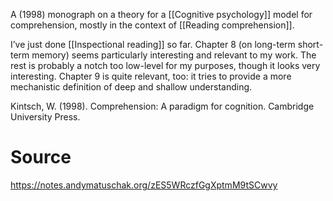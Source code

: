 A (1998) monograph on a theory for a [[Cognitive psychology]] model for comprehension, mostly in the context of [[Reading comprehension]].

I’ve just done [[Inspectional reading]] so far. Chapter 8 (on long-term short-term memory) seems particularly interesting and relevant to my work. The rest is probably a notch too low-level for my purposes, though it looks very interesting. Chapter 9 is quite relevant, too: it tries to provide a more mechanistic definition of deep and shallow understanding.

Kintsch, W. (1998). Comprehension: A paradigm for cognition. Cambridge University Press.
# Source
https://notes.andymatuschak.org/zES5WRczfGgXptmM9tSCwvy